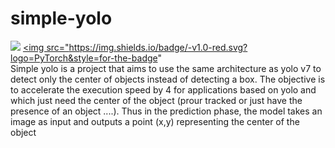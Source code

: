 # simple-yolo
<a href="#"><img src="https://img.shields.io/badge/SIMPLE YOLO V.1.0-blue.svg?logo=python&style=for-the-badge" /></a>
<a href="https://pytorch.org/"><img src="https://img.shields.io/badge/-v1.0-red.svg?logo=PyTorch&style=for-the-badge" </a>
<br>
Simple yolo is a project that aims to use the same architecture as yolo v7 to detect only the center of objects instead of detecting a box.
The objective is to accelerate the execution speed by 4 for applications based on yolo and which just need the center of the object (prour tracked or just have the presence of an object ....). 
  Thus in the prediction phase, the model takes an image as input and outputs a point (x,y) representing the center of the object </br>
